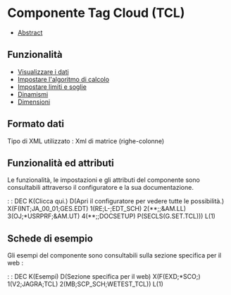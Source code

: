 # Componente Tag Cloud (TCL)
- [Abstract](Sorgenti/DOC/TA/B£AMO/LOCTCL_F00)

## Funzionalità
- [Visualizzare i dati](Sorgenti/DOC/TA/B£AMO/LOCTCL_F01)
- [Impostare l'algoritmo di calcolo](Sorgenti/DOC/TA/B£AMO/LOCTCL_F02)
- [Impostare limiti e soglie](Sorgenti/DOC/TA/B£AMO/LOCTCL_F03)
- [Dinamismi](Sorgenti/DOC/TA/B£AMO/LOCTCL_F04)
- [Dimensioni](Sorgenti/DOC/TA/B£AMO/LOCTCL_F05)

## Formato dati
Tipo di XML utilizzato :  Xml di matrice (righe-colonne)

## Funzionalità ed attributi
Le funzionalità, le impostazioni e gli attributi del componente sono consultabili attraverso il configuratore e la sua documentazione.

 :  : DEC K(Clicca qui.) D(Apri il configuratore per vedere tutte le possibilità.) X(F(INT;JA_00_01;GES.EDT) 1(RE;L-;EDT_SCH) 2(\*\*;;&AM.LL) 3(OJ;\*USRPRF;&AM.UT) 4(\*\*;;DOCSETUP) P(SECLS(G.SET.TCL))) L(1)

## Schede di esempio
Gli esempi del componente sono consultabili sulla sezione specifica per il web : 

 :  : DEC K(Esempi) D(Sezione specifica per il web) X(F(EXD;\*SCO;) 1(V2;JAGRA;TCL) 2(MB;SCP_SCH;WETEST_TCL)) L(1)
